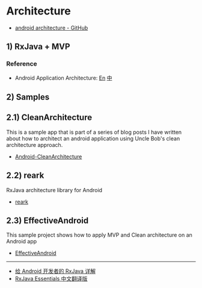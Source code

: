 
# Architecture

* [android architecture - GitHub](https://github.com/search?utf8=%E2%9C%93&q=android+architecture)

## 1) RxJava + MVP

### Reference

* Android Application Architecture: [En](https://medium.com/ribot-labs/android-application-architecture-8b6e34acda65) [中](http://my.oschina.net/mengshuai/blog/541314)

## 2) Samples

## 2.1) CleanArchitecture

This is a sample app that is part of a series of blog posts I have written about how to architect
an android application using Uncle Bob's clean architecture approach.

* [Android-CleanArchitecture](https://github.com/android10/Android-CleanArchitecture)

## 2.2) reark

RxJava architecture library for Android

* [reark](https://github.com/reark/reark)

## 2.3) EffectiveAndroid

This sample project shows how to apply MVP and Clean architecture on an Android app

* [EffectiveAndroid](https://github.com/rallat/EffectiveAndroid)

---

* [给 Android 开发者的 RxJava 详解](http://gank.io/post/560e15be2dca930e00da1083)
* [RxJava Essentials 中文翻译版](http://rxjava.yuxingxin.com/)
